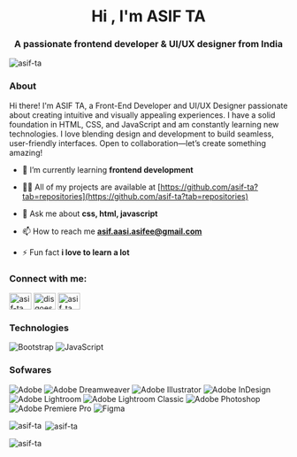 <h1 align="center">Hi , I'm ASIF TA</h1>
<h3 align="center">A passionate frontend developer & UI/UX designer from India</h3>

<p align="left"> <img src="https://komarev.com/ghpvc/?username=asif-ta&label=Profile%20views&color=0e75b6&style=flat" alt="asif-ta" /> </p>

<h3 align="left">About</h3>
<P align="left" align="justify" >Hi there!  I'm ASIF TA, a Front-End Developer and UI/UX Designer passionate about creating intuitive and visually appealing experiences. I have a solid foundation in HTML, CSS, and JavaScript and am constantly learning new technologies. I love blending design and development to build seamless, user-friendly interfaces. Open to collaboration—let’s create something amazing! </P>



- 🌱 I’m currently learning **frontend development**

- 👨‍💻 All of my projects are available at [https://github.com/asif-ta?tab=repositories](https://github.com/asif-ta?tab=repositories)

- 💬 Ask me about **css, html, javascript**

- 📫 How to reach me **asif.aasi.asifee@gmail.com**

- ⚡ Fun fact **i love to learn a lot**

<h3 align="left">Connect with me:</h3>
<p align="left">
<a href="https://linkedin.com/in/asif-ta" target="blank"><img align="center" src="https://raw.githubusercontent.com/rahuldkjain/github-profile-readme-generator/master/src/images/icons/Social/linked-in-alt.svg" alt="asif-ta" height="30" width="40" /></a>
<a href="https://instagram.com/disgoes.og" target="blank"><img align="center" src="https://raw.githubusercontent.com/rahuldkjain/github-profile-readme-generator/master/src/images/icons/Social/instagram.svg" alt="disgoes.og" height="30" width="40" /></a>
<a href="https://www.behance.net/asif_ta" target="blank"><img align="center" src="https://raw.githubusercontent.com/rahuldkjain/github-profile-readme-generator/master/src/images/icons/Social/behance.svg" alt="asif_ta" height="30" width="40" /></a>
</p>

<h3>Technologies</h3>

![Bootstrap](https://img.shields.io/badge/bootstrap-%238511FA.svg?style=for-the-badge&logo=bootstrap&logoColor=white) ![JavaScript](https://img.shields.io/badge/javascript-%23323330.svg?style=for-the-badge&logo=javascript&logoColor=%23F7DF1E)

<h3>Sofwares</h3>

![Adobe](https://img.shields.io/badge/adobe-%23FF0000.svg?style=for-the-badge&logo=adobe&logoColor=white) ![Adobe Dreamweaver](https://img.shields.io/badge/Adobe%20Dreamweaver-FF61F6.svg?style=for-the-badge&logo=Adobe%20Dreamweaver&logoColor=white) ![Adobe Illustrator](https://img.shields.io/badge/adobe%20illustrator-%23FF9A00.svg?style=for-the-badge&logo=adobe%20illustrator&logoColor=white) ![Adobe InDesign](https://img.shields.io/badge/Adobe%20InDesign-49021F?style=for-the-badge&logo=adobeindesign&logoColor=FF3366) ![Adobe Lightroom](https://img.shields.io/badge/Adobe%20Lightroom-31A8FF.svg?style=for-the-badge&logo=Adobe%20Lightroom&logoColor=white) ![Adobe Lightroom Classic](https://img.shields.io/badge/Adobe%20Lightroom%20Classic-31A8FF.svg?style=for-the-badge&logo=Adobe%20Lightroom%20Classic&logoColor=white) ![Adobe Photoshop](https://img.shields.io/badge/adobe%20photoshop-%2331A8FF.svg?style=for-the-badge&logo=adobe%20photoshop&logoColor=white) ![Adobe Premiere Pro](https://img.shields.io/badge/Adobe%20Premiere%20Pro-9999FF.svg?style=for-the-badge&logo=Adobe%20Premiere%20Pro&logoColor=white) ![Figma](https://img.shields.io/badge/figma-%23F24E1E.svg?style=for-the-badge&logo=figma&logoColor=white)


<p><img align="left" src="https://github-readme-stats.vercel.app/api/top-langs?username=asif-ta&show_icons=true&locale=en&layout=compact" alt="asif-ta" /></p>

<p>&nbsp;<img align="center" src="https://github-readme-stats.vercel.app/api?username=asif-ta&show_icons=true&locale=en" alt="asif-ta" /></p>

<p><img align="center" src="https://github-readme-streak-stats.herokuapp.com/?user=asif-ta&" alt="asif-ta" /></p>
